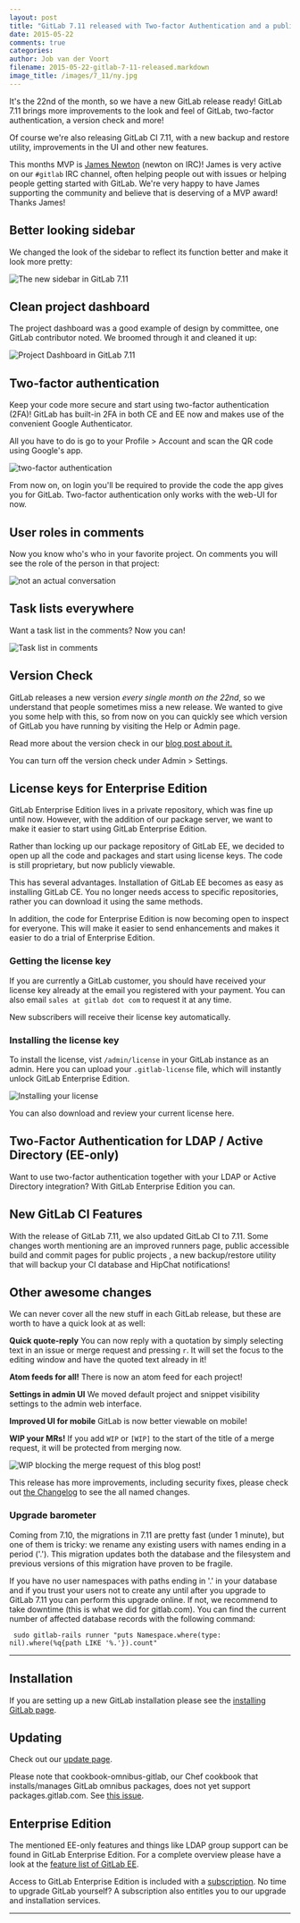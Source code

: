 ```yaml
---
layout: post
title: "GitLab 7.11 released with Two-factor Authentication and a publicly viewable Enterprise Edition"
date: 2015-05-22
comments: true
categories:
author: Job van der Voort
filename: 2015-05-22-gitlab-7-11-released.markdown
image_title: /images/7_11/ny.jpg
---
```


It's the 22nd of the month, so we have a new GitLab release ready!
GitLab 7.11 brings more improvements to the look and feel of GitLab,
two-factor authentication, a version check and more!

Of course we're also releasing GitLab CI 7.11, with a new backup and restore
utility, improvements in the UI and other new features.

<!-- more -->

This months MVP is [James Newton](http://jamesnewton.com/) (newton on IRC)!
James is very active on our `#gitlab` IRC channel, often helping people out
with issues or helping people getting started with GitLab. We're very
happy to have James supporting the community and believe that is deserving
of a MVP award!
Thanks James!

## Better looking sidebar

We changed the look of the sidebar to reflect its function better and make it look
more pretty:

![The new sidebar in GitLab 7.11](/images/7_11/sidebar.png)

## Clean project dashboard

The project dashboard was a good example of design by committee, one GitLab
contributor noted. We broomed through it and cleaned it up:

![Project Dashboard in GitLab 7.11](/images/7_11/project.png)

## Two-factor authentication

Keep your code more secure and start using two-factor authentication (2FA)!
GitLab has built-in 2FA in both CE and EE now and makes use of the convenient
Google Authenticator.

All you have to do is go to your Profile > Account and scan the QR code using
Google's app.

![two-factor authentication](/images/7_11/2fa.png)

From now on, on login you'll be required to provide the code the app gives you
for GitLab. Two-factor authentication only works with the web-UI for now.

## User roles in comments

Now you know who's who in your favorite project. On comments you will see
the role of the person in that project:

![not an actual conversation](/images/7_11/roles.png)

## Task lists everywhere

Want a task list in the comments? Now you can!

![Task list in comments](/images/7_11/task.png)

## Version Check

GitLab releases a new version _every single month on the 22nd_, so we understand
that people sometimes miss a new release. We wanted to give you some help with
this, so from now on you can quickly see which version of GitLab you have running
by visiting the Help or Admin page.

Read more about the version check in our [blog post about it.](https://about.gitlab.com/2015/05/07/version-check/)

You can turn off the version check under Admin > Settings.

## License keys for Enterprise Edition

GitLab Enterprise Edition lives in a private repository, which was fine up
until now. However, with the addition of our package server, we want
to make it easier to start using GitLab Enterprise Edition.

Rather than locking up our package repository of GitLab EE, we decided to
open up all the code and packages and start using license keys. The code
is still proprietary, but now publicly viewable.

This has several advantages. Installation of GitLab EE becomes as easy as
installing GitLab CE. You no longer needs access to specific repositories,
rather you can download it using the same methods.

In addition, the code for Enterprise Edition is now becoming open to inspect
for everyone. This will make it easier to send enhancements and makes it easier
to do a trial of Enterprise Edition.

### Getting the license key

If you are currently a GitLab customer, you should have received your license
key already at the email you registered with your payment. You can also email
`sales at gitlab dot com` to request it at any time.

New subscribers will receive their license key automatically.

### Installing the license key

To install the license, vist `/admin/license` in your GitLab instance as an
admin. Here you can upload your `.gitlab-license` file, which will instantly
unlock GitLab Enterprise Edition.

![Installing your license](/images/7_11/license.png)

You can also download and review your current license here.

## Two-Factor Authentication for LDAP / Active Directory (EE-only)

Want to use two-factor authentication together with your LDAP or Active Directory
integration? With GitLab Enterprise Edition you can.

## New GitLab CI Features

With the release of GitLab 7.11, we also updated GitLab CI to 7.11.
Some changes worth mentioning are an improved runners page,
public accessible build and commit pages for public projects
, a new backup/restore utility that will backup your CI database and
HipChat notifications!

## Other awesome changes

We can never cover all the new stuff in each GitLab release, but these
are worth to have a quick look at as well:

**Quick quote-reply** You can now reply with a quotation by simply selecting text in an issue
or merge request and pressing `r`. It will set the focus to the editing window
and have the quoted text already in it!

**Atom feeds for all!** There is now an atom feed for each project!

**Settings in admin UI** We moved default project and snippet visibility settings
to the admin web interface.

**Improved UI for mobile** GitLab is now better viewable on mobile!

**WIP your MRs!** If you add `WIP` or `[WIP]` to the start of the title of a merge request,
it will be protected from merging now.

![WIP blocking the merge request of this blog post!](/images/7_11/wip.png)

This release has more improvements, including security fixes, please check out [the Changelog](https://gitlab.com/gitlab-org/gitlab-ce/blob/master/CHANGELOG) to see the all named changes.

### Upgrade barometer

Coming from 7.10, the migrations in 7.11 are pretty fast (under 1 minute), but one of them is tricky:
we rename any existing users with names ending in a period ('.').
This migration updates both the database and the filesystem and previous versions
of this migration have proven to be fragile.

If you have no user namespaces with paths ending in '.' in your database and if you trust your users not to
create any until after you upgrade to GitLab 7.11 you can perform this upgrade online.
If not, we recommend to take downtime (this is what we did for gitlab.com).
You can find the current number of affected database records with the following command:

```
 sudo gitlab-rails runner "puts Namespace.where(type: nil).where(%q{path LIKE '%.'}).count"
```
- - -

## Installation

If you are setting up a new GitLab installation please see the [installing GitLab page](https://www.gitlab.com/installation/).

## Updating

Check out our [update page](https://about.gitlab.com/update/).

Please note that cookbook-omnibus-gitlab, our Chef cookbook that installs/manages GitLab omnibus packages,
does not yet support packages.gitlab.com. See [this issue](https://gitlab.com/gitlab-org/cookbook-omnibus-gitlab/issues/8).

## Enterprise Edition

The mentioned EE-only features and things like LDAP group support can be found in GitLab Enterprise Edition.
For a complete overview please have a look at the [feature list of GitLab EE](http://www.gitlab.com/gitlab-ee/).

Access to GitLab Enterprise Edition is included with a [subscription](http://www.gitlab.com/pricing/).
No time to upgrade GitLab yourself?
A subscription also entitles you to our upgrade and installation services.

- - -
